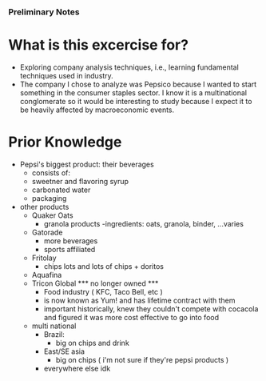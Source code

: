 ### Preliminary Notes

# What is this excercise for?
* Exploring company analysis techniques, i.e., learning fundamental techniques used in industry.
* The company I chose to analyze was Pepsico because I wanted to start something in the consumer staples sector. I know it is a multinational conglomerate so it would be interesting to study because I expect it to be heavily affected by macroeconomic events.

# Prior Knowledge
- Pepsi's biggest product: their beverages
  - consists of:
  - sweetner and flavoring syrup
  - carbonated water
  - packaging
- other products
  - Quaker Oats
    - granola products
      -ingredients: oats, granola, binder, ...varies
  - Gatorade
    - more beverages
    - sports affiliated
  - Fritolay
    - chips lots and lots of chips + doritos
  - Aquafina
  - Tricon Global *** no longer owned ***
    - Food industry ( KFC, Taco Bell, etc )
    - is now known as Yum! and has lifetime contract with them
    - important historically, knew they couldn't compete with cocacola and figured it was more cost effective to go into food
  - multi national
    - Brazil:
      - big on chips and drink
    - East/SE asia
      - big on chips ( i'm not sure if they're pepsi products )
    - everywhere else idk  
      
